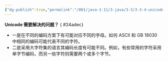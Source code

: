 ```yaml
---
{"dg-publish":true,"permalink":"/001/java-1-11/3-java/3-3/3-3-4-unicode-char/","dgPassFrontmatter":true,"created":"2024-04-11T17:06:58.448+08:00","updated":"2024-06-01T10:42:35.360+08:00"}
---
```


**Unicode 需要解决的问题？**
{ #24adec}


- 一是在不同的编码方案下有可能对应不同的字母。如何 ASCII 和 GB 18030 中相同的编码可能代表不同的字符。
- 二是采用大字符集的语言其编码长度有可能不同。例如，有些常用的字符采用单字节编码，而另一些字符则需要两个或多个字节。